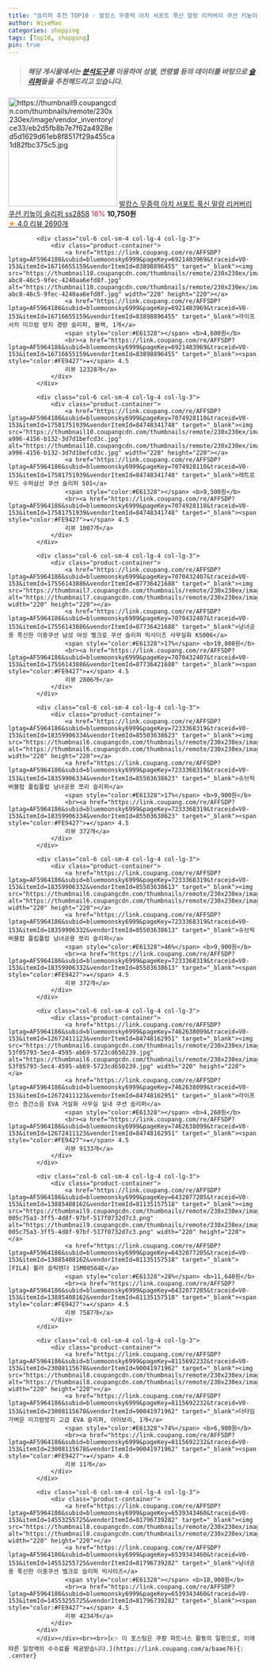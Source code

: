 ```yaml
---
title: "슬리퍼 추천 TOP10 - 발캉스 무중력 아치 서포트 푹신 말랑 리커버리 쿠션 키높이 슬리퍼 ss2858"
author: WiseMan
categories: shopping
tags: [Top10, shopping]
pin: true
---
```


> ##### 해당 게시물에서는 [**분석도구**](https://itemscout.io/)를 이용하여 **성별**, **연령별** 등의 데이터를 바탕으로 [**슬리퍼**](https://link.coupang.com/a/baae76)들을 추천해드리고 있습니다.
<div class="container"><div class="row">
            <div class="col-6 col-sm-4 col-lg-4 col-lg-3">
                <div class="product-container">
                    <a href="https://link.coupang.com/re/AFFSDP?lptag=AF5964186&subid=bluemoonsky6999&pageKey=7245993499&traceid=V0-153&itemId=18421360668&vendorItemId=85563299574" target="_blank"><img src="https://thumbnail9.coupangcdn.com/thumbnails/remote/230x230ex/image/vendor_inventory/ce33/eb2d5fb8b7e7f62a4928ed5d1629d61eb8f8517f29a455ca1d82fbc375c5.jpg" alt="https://thumbnail9.coupangcdn.com/thumbnails/remote/230x230ex/image/vendor_inventory/ce33/eb2d5fb8b7e7f62a4928ed5d1629d61eb8f8517f29a455ca1d82fbc375c5.jpg" width="220" height="220"></a>
                    <a href="https://link.coupang.com/re/AFFSDP?lptag=AF5964186&subid=bluemoonsky6999&pageKey=7245993499&traceid=V0-153&itemId=18421360668&vendorItemId=85563299574" target="_blank">발캉스 무중력 아치 서포트 푹신 말랑 리커버리 쿠션 키높이 슬리퍼 ss2858</a>
                    <span style="color:#E61328">16%</span> <b>10,750원</b>
                    <br><a href="https://link.coupang.com/re/AFFSDP?lptag=AF5964186&subid=bluemoonsky6999&pageKey=7245993499&traceid=V0-153&itemId=18421360668&vendorItemId=85563299574" target="_blank"><span style="color:#FE9427">★</span> 4.0
                    리뷰 2690개</a>
                </div>
            </div>
            
            <div class="col-6 col-sm-4 col-lg-4 col-lg-3">
                <div class="product-container">
                    <a href="https://link.coupang.com/re/AFFSDP?lptag=AF5964186&subid=bluemoonsky6999&pageKey=6921483969&traceid=V0-153&itemId=16716655159&vendorItemId=83898896455" target="_blank"><img src="https://thumbnail10.coupangcdn.com/thumbnails/remote/230x230ex/image/retail/images/2022/11/14/20/1/8d8b93a8-abc8-46c5-9fec-4240aa6efd8f.jpg" alt="https://thumbnail10.coupangcdn.com/thumbnails/remote/230x230ex/image/retail/images/2022/11/14/20/1/8d8b93a8-abc8-46c5-9fec-4240aa6efd8f.jpg" width="220" height="220"></a>
                    <a href="https://link.coupang.com/re/AFFSDP?lptag=AF5964186&subid=bluemoonsky6999&pageKey=6921483969&traceid=V0-153&itemId=16716655159&vendorItemId=83898896455" target="_blank">라이프서치 미끄럼 방지 경량 슬리퍼, 블랙, 1개</a>
                    <span style="color:#E61328"></span> <b>4,600원</b>
                    <br><a href="https://link.coupang.com/re/AFFSDP?lptag=AF5964186&subid=bluemoonsky6999&pageKey=6921483969&traceid=V0-153&itemId=16716655159&vendorItemId=83898896455" target="_blank"><span style="color:#FE9427">★</span> 4.5
                    리뷰 12328개</a>
                </div>
            </div>
            
            <div class="col-6 col-sm-4 col-lg-4 col-lg-3">
                <div class="product-container">
                    <a href="https://link.coupang.com/re/AFFSDP?lptag=AF5964186&subid=bluemoonsky6999&pageKey=7074928110&traceid=V0-153&itemId=17581751939&vendorItemId=84748341748" target="_blank"><img src="https://thumbnail10.coupangcdn.com/thumbnails/remote/230x230ex/image/retail/images/2023/01/18/12/9/3a11caad-a996-4156-b132-3d7d1befcd3c.jpg" alt="https://thumbnail10.coupangcdn.com/thumbnails/remote/230x230ex/image/retail/images/2023/01/18/12/9/3a11caad-a996-4156-b132-3d7d1befcd3c.jpg" width="220" height="220"></a>
                    <a href="https://link.coupang.com/re/AFFSDP?lptag=AF5964186&subid=bluemoonsky6999&pageKey=7074928110&traceid=V0-153&itemId=17581751939&vendorItemId=84748341748" target="_blank">레트로무드 수퍼삼선 쿠션 슬리퍼 501</a>
                    <span style="color:#E61328"></span> <b>9,500원</b>
                    <br><a href="https://link.coupang.com/re/AFFSDP?lptag=AF5964186&subid=bluemoonsky6999&pageKey=7074928110&traceid=V0-153&itemId=17581751939&vendorItemId=84748341748" target="_blank"><span style="color:#FE9427">★</span> 4.5
                    리뷰 1007개</a>
                </div>
            </div>
            
            <div class="col-6 col-sm-4 col-lg-4 col-lg-3">
                <div class="product-container">
                    <a href="https://link.coupang.com/re/AFFSDP?lptag=AF5964186&subid=bluemoonsky6999&pageKey=7070432407&traceid=V0-153&itemId=17556143886&vendorItemId=87736421688" target="_blank"><img src="https://thumbnail7.coupangcdn.com/thumbnails/remote/230x230ex/image/vendor_inventory/35b2/484c05a9ab5b010e0c672f08267eec87aeaace87021b188292d33df47f08.jpg" alt="https://thumbnail7.coupangcdn.com/thumbnails/remote/230x230ex/image/vendor_inventory/35b2/484c05a9ab5b010e0c672f08267eec87aeaace87021b188292d33df47f08.jpg" width="220" height="220"></a>
                    <a href="https://link.coupang.com/re/AFFSDP?lptag=AF5964186&subid=bluemoonsky6999&pageKey=7070432407&traceid=V0-153&itemId=17556143886&vendorItemId=87736421688" target="_blank">남녀공용 푹신한 이중쿠션 남성 여성 벨크로 쿠션 슬리퍼 빅사이즈 사무실화 KS006</a>
                    <span style="color:#E61328">17%</span> <b>19,800원</b>
                    <br><a href="https://link.coupang.com/re/AFFSDP?lptag=AF5964186&subid=bluemoonsky6999&pageKey=7070432407&traceid=V0-153&itemId=17556143886&vendorItemId=87736421688" target="_blank"><span style="color:#FE9427">★</span> 4.5
                    리뷰 2806개</a>
                </div>
            </div>
            
            <div class="col-6 col-sm-4 col-lg-4 col-lg-3">
                <div class="product-container">
                    <a href="https://link.coupang.com/re/AFFSDP?lptag=AF5964186&subid=bluemoonsky6999&pageKey=7233368319&traceid=V0-153&itemId=18359906334&vendorItemId=85503638623" target="_blank"><img src="https://thumbnail6.coupangcdn.com/thumbnails/remote/230x230ex/image/rs_quotation_api/4g9oi3jo/f45ba693b8ca4248acaadcaf77f0d195.jpg" alt="https://thumbnail6.coupangcdn.com/thumbnails/remote/230x230ex/image/rs_quotation_api/4g9oi3jo/f45ba693b8ca4248acaadcaf77f0d195.jpg" width="220" height="220"></a>
                    <a href="https://link.coupang.com/re/AFFSDP?lptag=AF5964186&subid=bluemoonsky6999&pageKey=7233368319&traceid=V0-153&itemId=18359906334&vendorItemId=85503638623" target="_blank">슈브릭 버블팝 플립플랍 남녀공용 쪼리 슬리퍼</a>
                    <span style="color:#E61328">17%</span> <b>9,900원</b>
                    <br><a href="https://link.coupang.com/re/AFFSDP?lptag=AF5964186&subid=bluemoonsky6999&pageKey=7233368319&traceid=V0-153&itemId=18359906334&vendorItemId=85503638623" target="_blank"><span style="color:#FE9427">★</span> 4.5
                    리뷰 372개</a>
                </div>
            </div>
            
            <div class="col-6 col-sm-4 col-lg-4 col-lg-3">
                <div class="product-container">
                    <a href="https://link.coupang.com/re/AFFSDP?lptag=AF5964186&subid=bluemoonsky6999&pageKey=7233368319&traceid=V0-153&itemId=18359906332&vendorItemId=85503638613" target="_blank"><img src="https://thumbnail6.coupangcdn.com/thumbnails/remote/230x230ex/image/rs_quotation_api/zngvz4yg/fdea5b2366c8434ea8e4e7b8a7d4849d.jpg" alt="https://thumbnail6.coupangcdn.com/thumbnails/remote/230x230ex/image/rs_quotation_api/zngvz4yg/fdea5b2366c8434ea8e4e7b8a7d4849d.jpg" width="220" height="220"></a>
                    <a href="https://link.coupang.com/re/AFFSDP?lptag=AF5964186&subid=bluemoonsky6999&pageKey=7233368319&traceid=V0-153&itemId=18359906332&vendorItemId=85503638613" target="_blank">슈브릭 버블팝 플립플랍 남녀공용 쪼리 슬리퍼</a>
                    <span style="color:#E61328">46%</span> <b>9,900원</b>
                    <br><a href="https://link.coupang.com/re/AFFSDP?lptag=AF5964186&subid=bluemoonsky6999&pageKey=7233368319&traceid=V0-153&itemId=18359906332&vendorItemId=85503638613" target="_blank"><span style="color:#FE9427">★</span> 4.5
                    리뷰 372개</a>
                </div>
            </div>
            
            <div class="col-6 col-sm-4 col-lg-4 col-lg-3">
                <div class="product-container">
                    <a href="https://link.coupang.com/re/AFFSDP?lptag=AF5964186&subid=bluemoonsky6999&pageKey=7462638099&traceid=V0-153&itemId=12672411123&vendorItemId=84748162951" target="_blank"><img src="https://thumbnail6.coupangcdn.com/thumbnails/remote/230x230ex/image/retail/images/492849998718527-53f05793-5ec4-4595-ab69-5723cd650239.jpg" alt="https://thumbnail6.coupangcdn.com/thumbnails/remote/230x230ex/image/retail/images/492849998718527-53f05793-5ec4-4595-ab69-5723cd650239.jpg" width="220" height="220"></a>
                    <a href="https://link.coupang.com/re/AFFSDP?lptag=AF5964186&subid=bluemoonsky6999&pageKey=7462638099&traceid=V0-153&itemId=12672411123&vendorItemId=84748162951" target="_blank">라이프란스 층간소음 EVA 거실화 사무실 실내 쿠션 슬리퍼</a>
                    <span style="color:#E61328"></span> <b>4,260원</b>
                    <br><a href="https://link.coupang.com/re/AFFSDP?lptag=AF5964186&subid=bluemoonsky6999&pageKey=7462638099&traceid=V0-153&itemId=12672411123&vendorItemId=84748162951" target="_blank"><span style="color:#FE9427">★</span> 4.5
                    리뷰 9133개</a>
                </div>
            </div>
            
            <div class="col-6 col-sm-4 col-lg-4 col-lg-3">
                <div class="product-container">
                    <a href="https://link.coupang.com/re/AFFSDP?lptag=AF5964186&subid=bluemoonsky6999&pageKey=6432077205&traceid=V0-153&itemId=13885408162&vendorItemId=81135157518" target="_blank"><img src="https://thumbnail9.coupangcdn.com/thumbnails/remote/230x230ex/image/retail/images/2813015085699940-005c75a3-3ff5-4d8f-97bf-517f0732d7c3.png" alt="https://thumbnail9.coupangcdn.com/thumbnails/remote/230x230ex/image/retail/images/2813015085699940-005c75a3-3ff5-4d8f-97bf-517f0732d7c3.png" width="220" height="220"></a>
                    <a href="https://link.coupang.com/re/AFFSDP?lptag=AF5964186&subid=bluemoonsky6999&pageKey=6432077205&traceid=V0-153&itemId=13885408162&vendorItemId=81135157518" target="_blank">[FILA] 휠라 슬릭텐더 1SM00564E</a>
                    <span style="color:#E61328">28%</span> <b>11,640원</b>
                    <br><a href="https://link.coupang.com/re/AFFSDP?lptag=AF5964186&subid=bluemoonsky6999&pageKey=6432077205&traceid=V0-153&itemId=13885408162&vendorItemId=81135157518" target="_blank"><span style="color:#FE9427">★</span> 4.5
                    리뷰 7587개</a>
                </div>
            </div>
            
            <div class="col-6 col-sm-4 col-lg-4 col-lg-3">
                <div class="product-container">
                    <a href="https://link.coupang.com/re/AFFSDP?lptag=AF5964186&subid=bluemoonsky6999&pageKey=8115692232&traceid=V0-153&itemId=23008115678&vendorItemId=90041971962" target="_blank"><img src="https://thumbnail8.coupangcdn.com/thumbnails/remote/230x230ex/image/vendor_inventory/ccc9/ff030ff6ad642af862a4c5225193a31854a36cde496b37a7cab6f66aedb5.png" alt="https://thumbnail8.coupangcdn.com/thumbnails/remote/230x230ex/image/vendor_inventory/ccc9/ff030ff6ad642af862a4c5225193a31854a36cde496b37a7cab6f66aedb5.png" width="220" height="220"></a>
                    <a href="https://link.coupang.com/re/AFFSDP?lptag=AF5964186&subid=bluemoonsky6999&pageKey=8115692232&traceid=V0-153&itemId=23008115678&vendorItemId=90041971962" target="_blank">더타임 가벼운 미끄럼방지 고급 EVA 슬리퍼, 아이보리, 1개</a>
                    <span style="color:#E61328">74%</span> <b>6,900원</b>
                    <br><a href="https://link.coupang.com/re/AFFSDP?lptag=AF5964186&subid=bluemoonsky6999&pageKey=8115692232&traceid=V0-153&itemId=23008115678&vendorItemId=90041971962" target="_blank"><span style="color:#FE9427">★</span> 4.0
                    리뷰 11개</a>
                </div>
            </div>
            
            <div class="col-6 col-sm-4 col-lg-4 col-lg-3">
                <div class="product-container">
                    <a href="https://link.coupang.com/re/AFFSDP?lptag=AF5964186&subid=bluemoonsky6999&pageKey=6539343460&traceid=V0-153&itemId=14553255725&vendorItemId=81796739282" target="_blank"><img src="https://thumbnail8.coupangcdn.com/thumbnails/remote/230x230ex/image/vendor_inventory/8d23/a571cf4d45e1deddcb4202adfa9da79c4e2b46e93cf10f177d8b9508f15b.jpg" alt="https://thumbnail8.coupangcdn.com/thumbnails/remote/230x230ex/image/vendor_inventory/8d23/a571cf4d45e1deddcb4202adfa9da79c4e2b46e93cf10f177d8b9508f15b.jpg" width="220" height="220"></a>
                    <a href="https://link.coupang.com/re/AFFSDP?lptag=AF5964186&subid=bluemoonsky6999&pageKey=6539343460&traceid=V0-153&itemId=14553255725&vendorItemId=81796739282" target="_blank">남녀공용 푹신한 이중쿠션 벨크로 슬리퍼 빅사이즈</a>
                    <span style="color:#E61328"></span> <b>18,900원</b>
                    <br><a href="https://link.coupang.com/re/AFFSDP?lptag=AF5964186&subid=bluemoonsky6999&pageKey=6539343460&traceid=V0-153&itemId=14553255725&vendorItemId=81796739282" target="_blank"><span style="color:#FE9427">★</span> 4.5
                    리뷰 4234개</a>
                </div>
            </div>
            </div></div><br><br>[👉 이 포스팅은 쿠팡 파트너스 활동의 일환으로, 이에 따른 일정액의 수수료를 제공받습니다.](https://link.coupang.com/a/baae76){: .center}